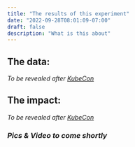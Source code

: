 ```yaml
---
title: "The results of this experiment"
date: "2022-09-28T08:01:09-07:00"
draft: false
description: "What is this about"
---
```

## The data:
*To be revealed after [KubeCon](https://events.linuxfoundation.org/kubecon-cloudnativecon-north-america/)*

## The impact:
*To be revealed after [KubeCon](https://events.linuxfoundation.org/kubecon-cloudnativecon-north-america/)*

### *Pics & Video to come shortly*